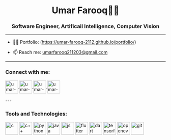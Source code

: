 <h1 align="center">Umar Farooq👨‍💻</h1>
<h3 align="center">
  Software Engineer,
  Artificail Intelligence,
  Computer Vision
  </h3>

---

- 👨‍💻 Portfolio: (https://umar-farooq-2112.github.io/portfolio/)

- 📫 Reach me: [umarfarooq211203@gmail.com](mailto:umarfarooq211203@gmail.com)
---

### Connect with me:
<p align="left">
  <a href="https://www.linkedin.com/in/umarrfarooq" target="blank">
    <img align="center" src="https://cdn.jsdelivr.net/gh/devicons/devicon/icons/linkedin/linkedin-original.svg" alt="umar-farooq" height="40" width="40" />
  </a>
  <a href="https://www.instagram.com/umarfarooq2112" target="blank">
    <img align="center" src="https://www.svgrepo.com/show/452229/instagram-1.svg" alt="umar-farooq" height="40" width="40" />
  </a>
  <a href="https://wa.me/923355022002" target="blank">
    <img align="center" src="https://www.svgrepo.com/show/110197/whatsapp.svg" alt="umar-farooq" height="40" width="40" />
  </a>
  <a href="mailto:umarfarooq211203@gmail.com" target="blank">
    <img align="center" src="https://www.svgrepo.com/show/484995/email-part-2.svg" alt="umar-farooq" height="40" width="40" />
  </a>
</p>
---

### Tools and Technologies:
<p align="left">
  <img src="https://cdn.jsdelivr.net/gh/devicons/devicon/icons/c/c-original.svg" alt="c" width="40" height="40"/>
  <img src="https://cdn.jsdelivr.net/gh/devicons/devicon/icons/cplusplus/cplusplus-original.svg" alt="c++" width="40" height="40"/>
  <img src="https://cdn.jsdelivr.net/gh/devicons/devicon/icons/python/python-original.svg" alt="python" width="40" height="40"/>
  <img src="https://cdn.jsdelivr.net/gh/devicons/devicon/icons/java/java-original.svg" alt="java" width="40" height="40"/>
  <img src="https://cdn.jsdelivr.net/gh/devicons/devicon/icons/javascript/javascript-original.svg" alt="js" width="40" height="40"/>
  <img src="https://cdn.jsdelivr.net/gh/devicons/devicon/icons/flutter/flutter-original.svg" alt="flutter" width="40" height="40"/>
  <img src="https://cdn.jsdelivr.net/gh/devicons/devicon/icons/dart/dart-original.svg" alt="dart" width="40" height="40"/>
  <img src="https://cdn.jsdelivr.net/gh/devicons/devicon/icons/tensorflow/tensorflow-original.svg" alt="tensorflow" width="40" height="40"/>
  <img src="https://cdn.jsdelivr.net/gh/devicons/devicon/icons/opencv/opencv-original.svg" alt="opencv" width="40" height="40"/>
  <img src="https://cdn.jsdelivr.net/gh/devicons/devicon/icons/git/git-original.svg" alt="git" width="40" height="40"/>
</p>
